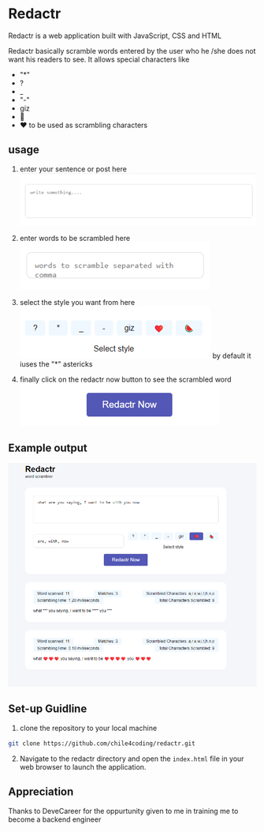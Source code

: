 # Redactr

Redactr is a web application built with JavaScript, CSS and HTML

Redactr basically scramble words entered by the user who he /she does not want his readers to see. It allows special characters like
- "*"
- ?
- _
- "-"
- giz
- 🍉
- ❤️
to be used as scrambling characters

## usage
1. enter your sentence or post here
![Alt text](image.png)

2. enter words to be scrambled here
![Alt text](image-1.png)

3. select the style you want from here
![Alt text](image-2.png)
by default it iuses the "*" astericks

4. finally click on the redactr now button  to see the scrambled word
![Alt text](image-3.png)

## Example output
![Alt text](image-4.png)

## Set-up Guidline

1. clone the repository to your local machine
````bash
git clone https://github.com/chile4coding/redactr.git

````

2. Navigate to the redactr directory and open the `index.html` file in your web browser to launch the application.

## Appreciation
Thanks to DeveCareer for the oppurtunity  given to me in training me to become a backend engineer

